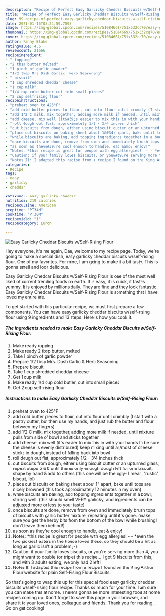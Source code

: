 ```yaml
---
description: "Recipe of Perfect Easy Garlicky Cheddar Biscuits w/Self-Rising Flour"
title: "Recipe of Perfect Easy Garlicky Cheddar Biscuits w/Self-Rising Flour"
slug: 99-recipe-of-perfect-easy-garlicky-cheddar-biscuits-w-self-rising-flour
date: 2021-01-15T03:24:59.759Z
image: https://img-global.cpcdn.com/recipes/51084669/751x532cq70/easy-garlicky-cheddar-biscuits-wself-rising-flour-recipe-main-photo.jpg
thumbnail: https://img-global.cpcdn.com/recipes/51084669/751x532cq70/easy-garlicky-cheddar-biscuits-wself-rising-flour-recipe-main-photo.jpg
cover: https://img-global.cpcdn.com/recipes/51084669/751x532cq70/easy-garlicky-cheddar-biscuits-wself-rising-flour-recipe-main-photo.jpg
author: Fanny Blake
ratingvalue: 4.6
reviewcount: 21666
recipeingredient:
- " topping"
- "2 tbsp butter melted"
- "1 pinch of garlic powder"
- "1/2 tbsp Mrs Dash Garlic  Herb Seasoning"
- " biscuit"
- "1 cup shredded cheddar cheese"
- "1 cup milk"
- "1/4 cup cold butter cut into small pieces"
- "2 cup selfrising flour"
recipeinstructions:
- "preheat oven to 425°F"
- "add cold butter pieces to flour, cut into flour until crumbly (I start with a pastry cutter, but then use my hands, and just rub the butter and flour between my fingers)"
- "add 1/2 C milk, mix together, adding more milk if needed, until mixture pulls from side of bowl and sticks together"
- "add cheese, mix well (it&#39;s easier to mix this in with your hands to be sure the cheese is evenly distributed) keep mixing until all/most of cheese sticks in dough, instead of falling back into bowl"
- "roll dough out flat, approximately 1/2 - 3/4 inches thick"
- "cut biscuits from dough, either using biscuit cutter or an upturned glass, repeat steps 5 &amp; 6 until theres only enough dough left for one biscuit, shape by hand &amp; add to others (this one will be the ugly- I mean, &#39;rustic&#39; biscuit, lol)"
- "place cut biscuits on baking sheet about 1&#34; apart, bake until tops are nicely browned (this took approximately 12 minutes in my oven)"
- "while biscuits are baking, add topping ingredients together in a bowl, stirring well. (this should smell VERY garlicky, and ingredients can be adjusted more or less to your taste)"
- "once biscuits are done, remove from oven and immediately brush tops of biscuits with garlic butter mixture, repeating until it&#39;s gone. (make sure you get the herby bits from the bottom of the bowl while brushing! don&#39;t leave them behind!)"
- "as soon as they&#39;re cool enough to handle, eat &amp; enjoy!"
- "Notes: *this recipe is great for people with egg allergies!  - - *even the two pickiest eaters in the house loved these, so they should be a hit as long as garlic isn&#39;t a problem ;-)"
- "Caution: if your family loves biscuits, or you&#39;re serving more than 4, you might want to double (or triple) this recipe... I got 9 biscuits from this, and with 3 adults eating, we only had 2 left!"
- "Notes II: I adapted this recipe from a recipe I found on the King Arthur Flour website for plain Self-Rising Flour Biscuits."
categories:
- Recipe
tags:
- easy
- garlicky
- cheddar

katakunci: easy garlicky cheddar 
nutrition: 219 calories
recipecuisine: American
preptime: "PT34M"
cooktime: "PT30M"
recipeyield: "1"
recipecategory: Lunch

---
```



![Easy Garlicky Cheddar Biscuits w/Self-Rising Flour](https://img-global.cpcdn.com/recipes/51084669/751x532cq70/easy-garlicky-cheddar-biscuits-wself-rising-flour-recipe-main-photo.jpg)

Hey everyone, it's me again, Dan, welcome to my recipe page. Today, we're going to make a special dish, easy garlicky cheddar biscuits w/self-rising flour. One of my favorites. For mine, I am going to make it a bit tasty. This is gonna smell and look delicious.



Easy Garlicky Cheddar Biscuits w/Self-Rising Flour is one of the most well liked of current trending foods on earth. It is easy, it is quick, it tastes yummy. It is enjoyed by millions daily. They are fine and they look fantastic. Easy Garlicky Cheddar Biscuits w/Self-Rising Flour is something that I have loved my entire life.


To get started with this particular recipe, we must first prepare a few components. You can have easy garlicky cheddar biscuits w/self-rising flour using 9 ingredients and 13 steps. Here is how you cook it.

<!--inarticleads1-->

##### The ingredients needed to make Easy Garlicky Cheddar Biscuits w/Self-Rising Flour:

1. Make ready  topping
1. Make ready 2 tbsp butter, melted
1. Take 1 pinch of garlic powder
1. Prepare 1/2 tbsp Mrs. Dash Garlic &amp; Herb Seasoning
1. Prepare  biscuit
1. Take 1 cup shredded cheddar cheese
1. Get 1 cup milk
1. Make ready 1/4 cup cold butter, cut into small pieces
1. Get 2 cup self-rising flour




<!--inarticleads2-->

##### Instructions to make Easy Garlicky Cheddar Biscuits w/Self-Rising Flour:

1. preheat oven to 425°F
1. add cold butter pieces to flour, cut into flour until crumbly (I start with a pastry cutter, but then use my hands, and just rub the butter and flour between my fingers)
1. add 1/2 C milk, mix together, adding more milk if needed, until mixture pulls from side of bowl and sticks together
1. add cheese, mix well (it&#39;s easier to mix this in with your hands to be sure the cheese is evenly distributed) keep mixing until all/most of cheese sticks in dough, instead of falling back into bowl
1. roll dough out flat, approximately 1/2 - 3/4 inches thick
1. cut biscuits from dough, either using biscuit cutter or an upturned glass, repeat steps 5 &amp; 6 until theres only enough dough left for one biscuit, shape by hand &amp; add to others (this one will be the ugly- I mean, &#39;rustic&#39; biscuit, lol)
1. place cut biscuits on baking sheet about 1&#34; apart, bake until tops are nicely browned (this took approximately 12 minutes in my oven)
1. while biscuits are baking, add topping ingredients together in a bowl, stirring well. (this should smell VERY garlicky, and ingredients can be adjusted more or less to your taste)
1. once biscuits are done, remove from oven and immediately brush tops of biscuits with garlic butter mixture, repeating until it&#39;s gone. (make sure you get the herby bits from the bottom of the bowl while brushing! don&#39;t leave them behind!)
1. as soon as they&#39;re cool enough to handle, eat &amp; enjoy!
1. Notes: *this recipe is great for people with egg allergies!  - - *even the two pickiest eaters in the house loved these, so they should be a hit as long as garlic isn&#39;t a problem ;-)
1. Caution: if your family loves biscuits, or you&#39;re serving more than 4, you might want to double (or triple) this recipe... I got 9 biscuits from this, and with 3 adults eating, we only had 2 left!
1. Notes II: I adapted this recipe from a recipe I found on the King Arthur Flour website for plain Self-Rising Flour Biscuits.




So that's going to wrap this up for this special food easy garlicky cheddar biscuits w/self-rising flour recipe. Thanks so much for your time. I am sure you can make this at home. There's gonna be more interesting food at home recipes coming up. Don't forget to save this page in your browser, and share it to your loved ones, colleague and friends. Thank you for reading. Go on get cooking!

